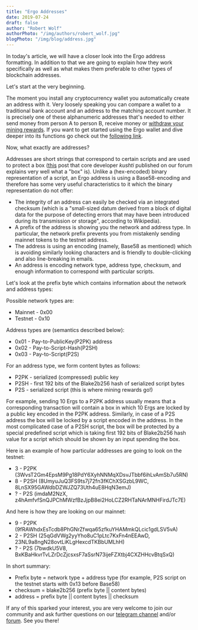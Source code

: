 ```yaml
---
title: "Ergo Addresses"
date: 2019-07-24
draft: false
author: "Robert Wolf"
authorPhoto: "/img/authors/robert_wolf.jpg"
blogPhoto: "/img/blog/address.jpg"
---
```


In today's article, we will have a closer look into the Ergo address formatting. In addition to that we are going to explain how they work specifically as well as what makes them preferable to other types of blockchain addresses.

Let's start at the very beginning.

The moment you install any cryptocurrency wallet you automatically create an address with it. Very loosely speaking you can compare a wallet to a traditional bank account and an address to the matching account number.
It is precisely one of these alphanumeric addresses that's needed to either send money from person A to person B, receive money or [withdraw your mining rewards](https://ergoplatform.org/en/blog/2019_07_03_mining_withdrawal/).
If you want to get started using the Ergo wallet and dive deeper into its functions go check out the [following link](https://ergoplatform.org/en/blog/2019_06_04_wallet-documentation/).

Now, what exactly are addresses?

Addresses are short strings that correspond to certain scripts and are used to protect a box ([this](https://www.ergoforum.org/t/ergo-terminology-a-box-and-a-register/32) post that core developer *kushti* published on our forum explains very well what a "box" is).
Unlike a (hex-encoded) binary representation of a script, an Ergo address is using a Base58-encoding and therefore has some very useful characteristics to it which the binary representation do not offer:

* The integrity of an address can easily be checked via an integrated checksum (which is a "small-sized datum derived from a block of digital data for the purpose of detecting errors that may have been introduced during its transmission or storage", according to Wikipedia).
* A prefix of the address is showing you the network and address type. In particular, the network prefix prevents you from mistakenly sending mainnet tokens to the testnet address.
* The address is using an encoding (namely, Base58 as mentioned) which is avoiding similarly looking characters and is friendly to double-clicking and also line-breaking in emails.
* An address is encoding network type, address type, checksum, and enough information to correspond with particular scripts.

Let's look at the prefix byte which contains information about the network and address types:

Possible network types are:

* Mainnet - 0x00
* Testnet - 0x10

Address types are (semantics described below):

* 0x01 - Pay-to-PublicKey(P2PK) address
* 0x02 - Pay-to-Script-Hash(P2SH)
* 0x03 - Pay-to-Script(P2S)


For an address type, we form content bytes as follows:

* P2PK - serialized (compressed) public key
* P2SH - first 192 bits of the Blake2b256 hash of serialized script bytes
* P2S  - serialized script (this is where mining rewards go!)

For example, sending 10 Ergs to a P2PK address usually means that a corresponding transaction 
will contain a box in which 10 Ergs are locked by a public key encoded in the P2PK address. Similarly,
in case of a P2S address the box will be locked by a script encoded in the address. In the most complicated case of a 
P2SH script, the box will be protected by a special predefined script which is taking first 192 bits of Blake2b256 hash 
value for a script which should be shown by an input spending the box. 


Here is an example of how particular addresses are going to look on the testnet: 

* 3 - P2PK (3WvsT2Gm4EpsM9Pg18PdY6XyhNNMqXDsvJTbbf6ihLvAmSb7u5RN)
* 8 - P2SH (8UmyuJuQ3FS9ts7j72fn3fKChXSGzbL9WC, 8LnSX95GAWdbDZWJZQ73Uth4uE8HqN3emJ)
* ? - P2S (imdaM2NzX, z4hAmfvfSnQJPChMWzfBzJjpB8ei2HoLCZ2RHTaNArMNHFirdJTc7E)

And here is how they are looking on our mainnet:

* 9 - P2PK (9fRAWhdxEsTcdb8PhGNrZfwqa65zfkuYHAMmkQLcic1gdLSV5vA)
* 2 - P2SH (25qGdVWg2yyYho8uC1pLtc7KxFn4nEEAwD, 23NL9a8ngN28ovtLiKLgHexcdTKBbUMLhH)
* ? - P2S (7bwdkU5V8, BxKBaHkvrTvLZrDcZjcsxsF7aSsrN73ijeFZXtbj4CXZHHcvBtqSxQ)

In short summary:

* Prefix byte = network type + address type (for example, P2S script on the testnet starts with 0x13 before Base58)
* checksum = blake2b256 (prefix byte || content bytes)
* address = prefix byte || content bytes || checksum

If any of this sparked your interest, you are very welcome to join our community and ask further questions on our [telegram channel](https://t.me/ergoplatform) and/or [forum](https://www.ergoforum.org/). 
See you there!

